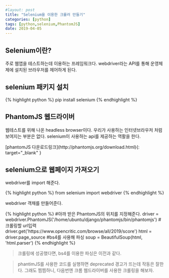 ```yaml
---
#layout: post
title: "Selenium을 이용한 크롤러 만들기"
categories: [python]
tags: [python,selenium,PhantomJS]
date: 2019-04-05
---
```


## Selenium이란?
<p>주로 웹앱을 테스트하는데 이용하는 프레임워크다. webdriver라는 API를 통해 운영체제에 설치된 브라우저를 제어하게 된다.</p>

## selenium 패키지 설치
<p>
{% highlight python %}
pip install selenium
{% endhighlight %}
</p>

## PhantomJS 웹드라이버
<p>웹테스트를 위해 나온 headless browser이다. 우리가 사용하는 인터넷브라우저 처럼 보여지는 부분은 없다.
selenium이 사용하는 api를 제공하는 역활을 한다.</p>
<p>[phantomJS 다운로드링크](http://phantomjs.org/download.html){: target="_blank" }</p>


## selenium으로 웹페이지 가져오기
<p>webdriver를 import 해준다.</p>
<p>
{% highlight python %}
from selenium import webdriver
{% endhighlight %}
</p>
<p>webdriver 객채를 만들어준다.</p>
<p>
{% highlight python %}
#아까 받은 PhantomJS의 위치를 지정해준다.
driver = webdriver.PhantomJS('/home/ubuntu/django/phantomjs/bin/phantomjs')
#크롤링할 url입력
driver.get('https://www.opencritic.com/browse/all/2019/score')
html = driver.page_source
#bs4를 사용해 파싱
soup = BeautifulSoup(html, 'html.parser')
{% endhighlight %}
</p>

>크롤링에 성공했다면, bs4를 이용한 파싱은 이전과 같다.

>phantimJS를 사용한 코드를 실행하면 deprecated 경고가 뜨는데 작동은 잘한다. 그래도 찜찜하니, 다음번엔 크롬 웹드라이버를 사용한 크롤링을 해보자.
